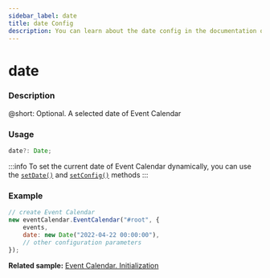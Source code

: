 ```yaml
---
sidebar_label: date
title: date Config
description: You can learn about the date config in the documentation of the DHTMLX JavaScript Event Calendar library. Browse developer guides and API reference, try out code examples and live demos, and download a free 30-day evaluation version of DHTMLX Event Calendar.
---
```


# date

### Description

@short: Optional. A selected date of Event Calendar

### Usage

~~~jsx {}
date?: Date;
~~~

:::info
To set the current date of Event Calendar dynamically, you can use the 
[`setDate()`](api/methods/js_eventcalendar_setdate_method.md) and
[`setConfig()`](api/methods/js_eventcalendar_setconfig_method.md) methods
:::

### Example

~~~jsx {4}
// create Event Calendar
new eventCalendar.EventCalendar("#root", {
    events,
    date: new Date("2022-04-22 00:00:00"),
    // other configuration parameters
});
~~~

**Related sample:** [Event Calendar. Initialization](https://snippet.dhtmlx.com/btytgzed)